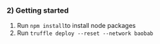 ### 2) Getting started
1. Run `npm install`to install node packages
2. Run `truffle deploy --reset --network baobab`


